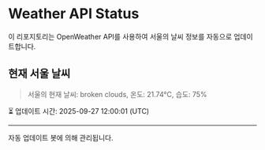 
# Weather API Status

이 리포지토리는 OpenWeather API를 사용하여 서울의 날씨 정보를 자동으로 업데이트합니다.

## 현재 서울 날씨
> 서울의 현재 날씨: broken clouds, 온도: 21.74°C, 습도: 75%

⏳ 업데이트 시간: 2025-09-27 12:00:01 (UTC)

---
자동 업데이트 봇에 의해 관리됩니다.
